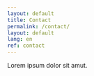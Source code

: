 ```yaml
---
layout: default
title: Contact
permalink: /contact/
layout: default
lang: en
ref: contact
---
```

Lorem ipsum dolor sit amut.
